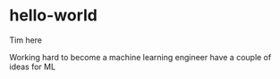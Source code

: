 # hello-world

Tim here

Working hard to become a machine learning engineer
have a couple of ideas for ML

